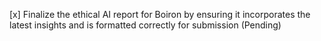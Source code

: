 [x] Finalize the ethical AI report for Boiron by ensuring it incorporates the latest insights and is formatted correctly for submission (Pending)